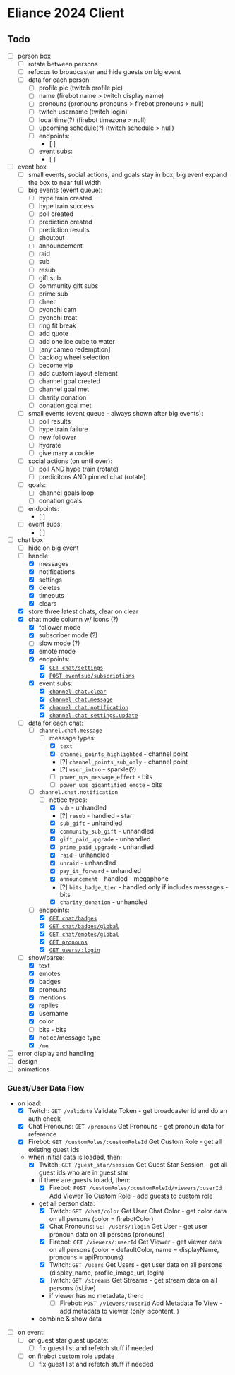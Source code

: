 # Eliance 2024 Client

## Todo

- [ ] person box
  - [ ] rotate between persons
  - [ ] refocus to broadcaster and hide guests on big event
  - [ ] data for each person:
    - [ ] profile pic (twitch profile pic)
    - [ ] name (firebot name > twitch display name)
    - [ ] pronouns (pronouns pronouns > firebot pronouns > null)
    - [ ] twitch username (twitch login)
    - [ ] local time(?) (firebot timezone > null)
    - [ ] upcoming schedule(?) (twitch schedule > null)
    - [ ] endpoints:
      - [ ]
    - [ ] event subs:
      - [ ]
- [ ] event box
  - [ ] small events, social actions, and goals stay in box, big event expand the box to near full width
  - [ ] big events (event queue):
    - [ ] hype train created
    - [ ] hype train success
    - [ ] poll created
    - [ ] prediction created
    - [ ] prediction results
    - [ ] shoutout
    - [ ] announcement
    - [ ] raid
    - [ ] sub
    - [ ] resub
    - [ ] gift sub
    - [ ] community gift subs
    - [ ] prime sub
    - [ ] cheer
    - [ ] pyonchi cam
    - [ ] pyonchi treat
    - [ ] ring fit break
    - [ ] add quote
    - [ ] add one ice cube to water
    - [ ] [any cameo redemption]
    - [ ] backlog wheel selection
    - [ ] become vip
    - [ ] add custom layout element
    - [ ] channel goal created
    - [ ] channel goal met
    - [ ] charity donation
    - [ ] donation goal met
  - [ ] small events (event queue - always shown after big events):
    - [ ] poll results
    - [ ] hype train failure
    - [ ] new follower
    - [ ] hydrate
    - [ ] give mary a cookie
  - [ ] social actions (on until over):
    - [ ] poll AND hype train (rotate)
    - [ ] predicitons AND pinned chat (rotate)
  - [ ] goals:
    - [ ] channel goals loop
    - [ ] donation goals
  - [ ] endpoints:
    - [ ]
  - [ ] event subs:
    - [ ]
- [ ] chat box
  - [ ] hide on big event
  - [ ] handle:
    - [x] messages
    - [x] notifications
    - [x] settings
    - [x] deletes
    - [x] timeouts
    - [x] clears
  - [x] store three latest chats, clear on clear
  - [x] chat mode column w/ icons (?)
    - [x] follower mode
    - [x] subscriber mode (?)
    - [ ] slow mode (?)
    - [x] emote mode
    - [x] endpoints:
      - [x] [`GET chat/settings`](https://dev.twitch.tv/docs/api/reference/#get-chat-settings)
      - [x] [`POST eventsub/subscriptions`](https://dev.twitch.tv/docs/api/reference/#create-eventsub-subscription)
    - [x] event subs:
      - [x] [`channel.chat.clear`](https://dev.twitch.tv/docs/eventsub/eventsub-subscription-types/#channelchatclear)
      - [x] [`channel.chat.message`](https://dev.twitch.tv/docs/eventsub/eventsub-subscription-types/#channelchatmessage)
      - [x] [`channel.chat.notification`](https://dev.twitch.tv/docs/eventsub/eventsub-subscription-types/#channelchatnotification)
      - [x] [`channel.chat_settings.update`](https://dev.twitch.tv/docs/eventsub/eventsub-subscription-types/#channelchat_settingsupdate)
  - [ ] data for each chat:
    - [ ] `channel.chat.message`
      - [ ] message types:
        - [x] `text`
        - [x] `channel_points_highlighted` - channel point
        - [?] `channel_points_sub_only` - channel point
        - [?] `user_intro` - sparkle(?)
        - [ ] `power_ups_message_effect` - bits
        - [ ] `power_ups_gigantified_emote` - bits
    - [ ] `channel.chat.notification`
      - [ ] notice types:
        - [x] `sub` - unhandled
        - [?] `resub` - handled - star
        - [x] `sub_gift` - unhandled
        - [x] `community_sub_gift` - unhandled
        - [x] `gift_paid_upgrade` - unhandled
        - [x] `prime_paid_upgrade` - unhandled
        - [x] `raid` - unhandled
        - [x] `unraid` - unhandled
        - [x] `pay_it_forward` - unhandled
        - [x] `announcement` - handled - megaphone
        - [?] `bits_badge_tier` - handled only if includes messages - bits
        - [x] `charity_donation` - unhandled
    - [ ] endpoints:
      - [x] [`GET chat/badges`](https://dev.twitch.tv/docs/api/reference/#get-channel-chat-badges)
      - [x] [`GET chat/badges/global`](https://dev.twitch.tv/docs/api/reference/#get-global-chat-badges)
      - [x] [`GET chat/emotes/global`](https://dev.twitch.tv/docs/api/reference/#get-global-emotes)
      - [x] [`GET pronouns`](https://pronouns.alejo.io/api/pronouns)
      - [x] [`GET users/:login`](https://pronouns.alejo.io/api/users/eliasthompson)
  - [ ] show/parse:
    - [x] text
    - [x] emotes
    - [x] badges
    - [x] pronouns
    - [x] mentions
    - [x] replies
    - [x] username
    - [x] color
    - [ ] bits - bits
    - [x] notice/message type
    - [x] `/me`
- [ ] error display and handling
- [ ] design
- [ ] animations

### Guest/User Data Flow

- on load:
  - [x] Twitch: `GET /validate` Validate Token - get broadcaster id and do an auth check
  - [x] Chat Pronouns: `GET /pronouns` Get Pronouns - get pronoun data for reference
  - [x] Firebot: `GET /customRoles/:customRoleId` Get Custom Role - get all existing guest ids
  - when initial data is loaded, then:
    - [x] Twitch: `GET /guest_star/session` Get Guest Star Session - get all guest ids who are in guest star
    - if there are guests to add, then:
      - [x] Firebot: `POST /customRoles/:customRoleId/viewers/:userId` Add Viewer To Custom Role - add guests to custom role
    - get all person data:
      - [x] Twitch: `GET /chat/color` Get User Chat Color - get color data on all persons (color = firebotColor)
      - [x] Chat Pronouns: `GET /users/:login` Get User - get user pronoun data on all persons (pronouns)
      - [x] Firebot: `GET /viewers/:userId` Get Viewer - get viewer data on all persons (color = defaultColor, name = displayName, pronouns = apiPronouns)
      - [x] Twitch: `GET /users` Get Users - get user data on all persons (display_name, profile_image_url, login)
      - [x] Twitch: `GET /streams` Get Streams - get stream data on all persons (isLive)
      - if viewer has no metadata, then:
        - [ ] Firebot: `POST /viewers/:userId` Add Metadata To View - add metadata to viewer (only iscontent, )
    - combine & show data
- [ ] on event:
  - [ ] on guest star guest update:
    - [ ] fix guest list and refetch stuff if needed
  - [ ] on firebot custom role update
    - [ ] fix guest list and refetch stuff if needed
